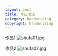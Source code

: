 ```yaml
---
layout: post
title: 今日书法
category: handwriting
copyright: handwriting
---
```

作品1
![shufa01.jpg](https://i.niupic.com/images/2020/03/18/72By.JPG)

作品2
![shufa02.jpg](https://i.niupic.com/images/2020/03/18/72Bz.JPG)